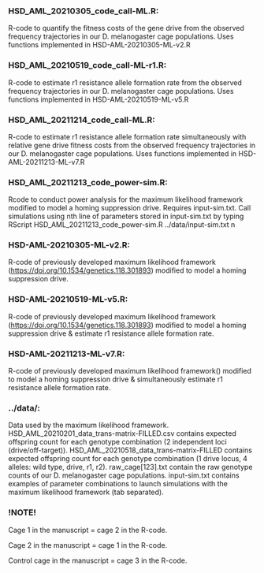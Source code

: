### HSD_AML_20210305_code_call-ML.R: 
R-code to quantify the fitness costs of the gene drive from the observed frequency trajectories in our D. melanogaster cage populations. Uses functions implemented in HSD-AML-20210305-ML-v2.R

### HSD_AML_20210519_code_call-ML-r1.R:
R-code to estimate r1 resistance allele formation rate from the observed frequency trajectories in our D. melanogaster cage populations. Uses functions implemented in HSD-AML-20210519-ML-v5.R

### HSD_AML_20211214_code_call-ML.R:
R-code to estimate r1 resistance allele formation rate simultaneously with relative gene drive fitness costs from the observed frequency trajectories in our D. melanogaster cage populations. Uses functions implemented in HSD-AML-20211213-ML-v7.R

### HSD_AML_20211213_code_power-sim.R:
Rcode to conduct power analysis for the maximum likelihood framework modified to model a homing suppression drive. Requires input-sim.txt. 
Call simulations using nth line of parameters stored in input-sim.txt by typing RScript HSD_AML_20211213_code_power-sim.R ../data/input-sim.txt n 

### HSD-AML-20210305-ML-v2.R:
R-code of previously developed maximum likelihood framework (https://doi.org/10.1534/genetics.118.301893) modified to model a homing suppression drive. 

### HSD-AML-20210519-ML-v5.R:
R-code of previously developed maximum likelihood framework (https://doi.org/10.1534/genetics.118.301893) modified to model a homing suppression drive & estimate r1 resistance allele formation rate. 

### HSD-AML-20211213-ML-v7.R:
R-code of previously developed maximum likelihood framework() modified to model a homing suppression drive & simultaneously estimate r1 resistance allele formation rate. 

### ../data/: 
Data used by the maximum likelihood framework. HSD_AML_20210201_data_trans-matrix-FILLED.csv contains expected offspring count for each genotype combination (2 independent loci (drive/off-target)). HSD_AML_20210518_data_trans-matrix-FILLED contains expected offspring count for each genotype combination (1 drive locus, 4 alleles: wild type, drive, r1, r2). raw_cage[123].txt contain the raw genotype counts of our D. melanogaster cage populations. input-sim.txt contains examples of parameter combinations to launch simulations with the maximum likelihood framework (tab separated).

### !NOTE! 
Cage 1 in the manuscript = cage 2 in the R-code. 

Cage 2 in the manuscript = cage 1 in the R-code. 

Control cage in the manuscript = cage 3 in the R-code.


